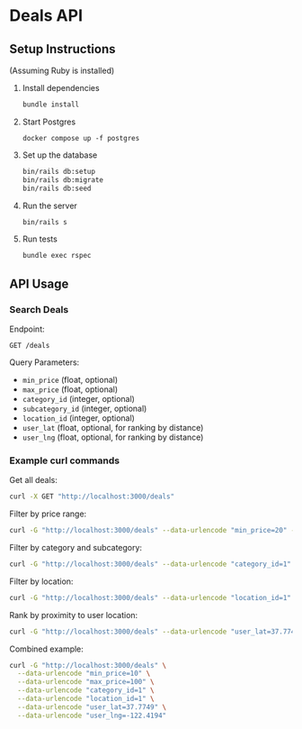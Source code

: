 # Deals API

## Setup Instructions

(Assuming Ruby is installed)

1. Install dependencies
   ```sh
   bundle install
   ```

2. Start Postgres
   ```
   docker compose up -f postgres 
   ```

3. Set up the database
   ```sh
   bin/rails db:setup
   bin/rails db:migrate
   bin/rails db:seed
   ```

4. Run the server
   ```sh
   bin/rails s
   ```

5. Run tests
   ```sh
   bundle exec rspec
   ```

## API Usage

### Search Deals

Endpoint:
```
GET /deals
```

Query Parameters:
- `min_price` (float, optional)
- `max_price` (float, optional)
- `category_id` (integer, optional)
- `subcategory_id` (integer, optional)
- `location_id` (integer, optional)
- `user_lat` (float, optional, for ranking by distance)
- `user_lng` (float, optional, for ranking by distance)

### Example curl commands

Get all deals:
```sh
curl -X GET "http://localhost:3000/deals"
```

Filter by price range:
```sh
curl -G "http://localhost:3000/deals" --data-urlencode "min_price=20" --data-urlencode "max_price=50"
```

Filter by category and subcategory:
```sh
curl -G "http://localhost:3000/deals" --data-urlencode "category_id=1" --data-urlencode "subcategory_id=2"
```

Filter by location:
```sh
curl -G "http://localhost:3000/deals" --data-urlencode "location_id=1"
```

Rank by proximity to user location:
```sh
curl -G "http://localhost:3000/deals" --data-urlencode "user_lat=37.7749" --data-urlencode "user_lng=-122.4194"
```

Combined example:
```sh
curl -G "http://localhost:3000/deals" \
  --data-urlencode "min_price=10" \
  --data-urlencode "max_price=100" \
  --data-urlencode "category_id=1" \
  --data-urlencode "location_id=1" \
  --data-urlencode "user_lat=37.7749" \
  --data-urlencode "user_lng=-122.4194"
```

